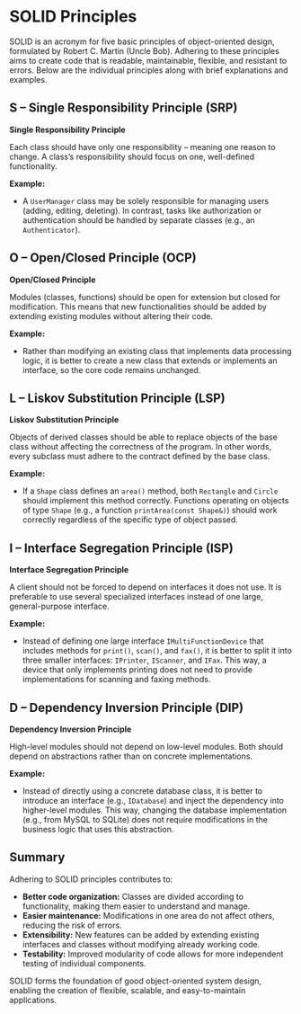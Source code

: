 # SOLID Principles

SOLID is an acronym for five basic principles of object-oriented design, formulated by Robert C. Martin (Uncle Bob). Adhering to these principles aims to create code that is readable, maintainable, flexible, and resistant to errors. Below are the individual principles along with brief explanations and examples.

## S – Single Responsibility Principle (SRP)
**Single Responsibility Principle**

Each class should have only one responsibility – meaning one reason to change. A class’s responsibility should focus on one, well-defined functionality.

**Example:**
- A `UserManager` class may be solely responsible for managing users (adding, editing, deleting). In contrast, tasks like authorization or authentication should be handled by separate classes (e.g., an `Authenticator`).

## O – Open/Closed Principle (OCP)
**Open/Closed Principle**

Modules (classes, functions) should be open for extension but closed for modification. This means that new functionalities should be added by extending existing modules without altering their code.

**Example:**
- Rather than modifying an existing class that implements data processing logic, it is better to create a new class that extends or implements an interface, so the core code remains unchanged.

## L – Liskov Substitution Principle (LSP)
**Liskov Substitution Principle**

Objects of derived classes should be able to replace objects of the base class without affecting the correctness of the program. In other words, every subclass must adhere to the contract defined by the base class.

**Example:**
- If a `Shape` class defines an `area()` method, both `Rectangle` and `Circle` should implement this method correctly. Functions operating on objects of type `Shape` (e.g., a function `printArea(const Shape&)`) should work correctly regardless of the specific type of object passed.

## I – Interface Segregation Principle (ISP)
**Interface Segregation Principle**

A client should not be forced to depend on interfaces it does not use. It is preferable to use several specialized interfaces instead of one large, general-purpose interface.

**Example:**
- Instead of defining one large interface `IMultiFunctionDevice` that includes methods for `print()`, `scan()`, and `fax()`, it is better to split it into three smaller interfaces: `IPrinter`, `IScanner`, and `IFax`. This way, a device that only implements printing does not need to provide implementations for scanning and faxing methods.

## D – Dependency Inversion Principle (DIP)
**Dependency Inversion Principle**

High-level modules should not depend on low-level modules. Both should depend on abstractions rather than on concrete implementations.

**Example:**
- Instead of directly using a concrete database class, it is better to introduce an interface (e.g., `IDatabase`) and inject the dependency into higher-level modules. This way, changing the database implementation (e.g., from MySQL to SQLite) does not require modifications in the business logic that uses this abstraction.

## Summary

Adhering to SOLID principles contributes to:
- **Better code organization:** Classes are divided according to functionality, making them easier to understand and manage.
- **Easier maintenance:** Modifications in one area do not affect others, reducing the risk of errors.
- **Extensibility:** New features can be added by extending existing interfaces and classes without modifying already working code.
- **Testability:** Improved modularity of code allows for more independent testing of individual components.

SOLID forms the foundation of good object-oriented system design, enabling the creation of flexible, scalable, and easy-to-maintain applications.
